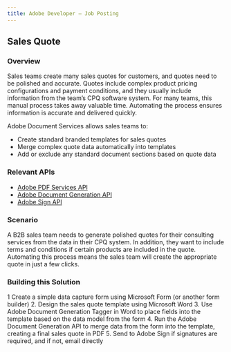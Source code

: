 ```yaml
---
title: Adobe Developer — Job Posting
---
```


## Sales Quote

### Overview

Sales teams create many sales quotes for customers, and quotes need to be polished and accurate. Quotes include complex product pricing configurations and payment conditions, and they usually include information from the team’s CPQ software system. For many teams, this manual process takes away valuable time. Automating the process ensures information is accurate and delivered quickly.

Adobe Document Services allows sales teams to:

* Create standard branded templates for sales quotes
* Merge complex quote data automatically into templates
* Add or exclude any standard document sections based on quote data

### Relevant APIs

* [Adobe PDF Services API](/src/pages/pdf-services.md)
* [Adobe Document Generation API](/src/pages/doc-generation.md)
* [Adobe Sign API](https://www.adobe.io/apis/documentcloud/sign.html)

### Scenario

A B2B sales team needs to generate polished quotes for their consulting services from the data in their CPQ system. In addition, they want to include terms and conditions if certain products are included in the quote. Automating this process means the sales team will create the appropriate quote in just a few clicks.

### Building this Solution

1 Create a simple data capture form using Microsoft Form (or another form builder)
2. Design the sales quote template using Microsoft Word
3. Use Adobe Document Generation Tagger in Word to place fields into the template based on the data model from the form
4. Run the Adobe Document Generation API to merge data from the form into the template, creating a final sales quote in PDF
5. Send to Adobe Sign if signatures are required, and if not, email directly
